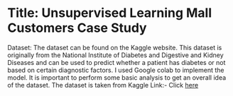 # Title: Unsupervised Learning Mall Customers Case Study
Dataset: The dataset can be found on the Kaggle website. This dataset is originally from the National Institute of Diabetes and Digestive and Kidney Diseases and can be used to predict whether a patient has diabetes or not based on certain diagnostic factors. I used Google colab to implement the model. It is important to perform some basic analysis to get an overall idea of the dataset.
The dataset is taken from Kaggle Link:- Click [here](https://www.kaggle.com/datasets/uciml/pima-indians-diabetes-database)
